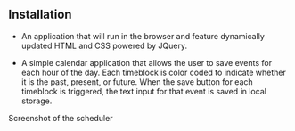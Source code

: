 ## Installation

- An application that will run in the browser and feature dynamically updated HTML and CSS powered by JQuery.

- A simple calendar application that allows the user to save events for each hour of the day. Each timeblock is color coded to indicate whether it is the past, present, or future. When the save button for each timeblock is triggered, the text input for that event is saved in local storage.

Screenshot of the scheduler
